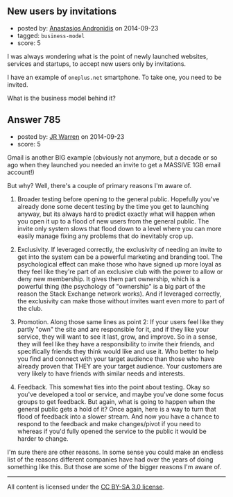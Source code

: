 ## New users by invitations

- posted by: [Anastasios Andronidis](https://stackexchange.com/users/1067588/anastasios-andronidis) on 2014-09-23
- tagged: `business-model`
- score: 5

I was always wondering what is the point of newly launched websites, services and startups, to accept new users only by invitations.

I have an example of ```oneplus.net``` smartphone. To take one, you need to be invited.

What is the business model behind it?


## Answer 785

- posted by: [JR Warren](https://stackexchange.com/users/1866317/jr-warren) on 2014-09-23
- score: 5

Gmail is another BIG example (obviously not anymore, but a decade or so ago when they launched you needed an invite to get a MASSIVE 1GB email account!)

But why?  Well, there's a couple of primary reasons I'm aware of.

1) Broader testing before opening to the general public.  Hopefully you've already done some decent testing by the time you get to launching anyway, but its always hard to predict exactly what will happen when you open it up to a flood of new users from the general public.  The invite only system slows that flood down to a level where you can more easily manage fixing any problems that do inevitably crop up.


2) Exclusivity.  If leveraged correctly, the exclusivity of needing an invite to get into the system can be a powerful marketing and branding tool. The psychological effect can make those who have signed up more loyal as they feel like they're part of an exclusive club with the power to allow or deny new membership.  It gives them part ownership, which is a powerful thing (the psychology of "ownership" is a big part of the reason the Stack Exchange network works). And if leveraged correctly, the exclusivity can make those without invites want even more to part of the club.

3) Promotion. Along those same lines as point 2: If your users feel like they partly "own" the site and are responsible for it, and if they like your service, they will want to see it last, grow, and improve. So in a sense, they will feel like they have a responsibility to invite their friends, and specifically friends they think would like and use it.  Who better to help you find and connect with your target audience than those who have already proven that THEY are your target audience. Your customers are very likely to have friends with similar needs and interests.

4) Feedback.  This somewhat ties into the point about testing. Okay so you've developed a tool or service, and maybe you've done some focus groups to get feedback.  But again, what is going to happen when the general public gets a hold of it? Once again, here is a way to turn that flood of feedback into a slower stream.  And now you have a chance to respond to the feedback and make changes/pivot if you need to whereas if you'd fully opened the service to the public it would be harder to change.


I'm sure there are other reasons. In some sense you could make an endless list of the reasons different companies have had over the years of doing something like this. But those are some of the bigger reasons I'm aware of.



---

All content is licensed under the [CC BY-SA 3.0 license](https://creativecommons.org/licenses/by-sa/3.0/).
